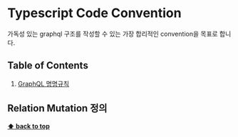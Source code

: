 # Typescript Code Convention
가독성 있는 graphql 구조를 작성할 수 있는 가장 합리적인 convention을 목표로 합니다.

## Table of Contents
1. [GraphQL 명명규칙](#Relation)


## Relation Mutation 정의



**[⬆ back to top](#table-of-contents)**
